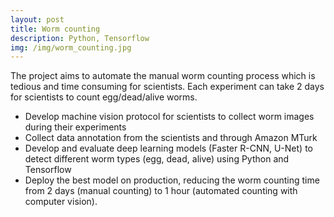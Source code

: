 ```yaml
---
layout: post
title: Worm counting
description: Python, Tensorflow
img: /img/worm_counting.jpg
---
```


The project aims to automate the manual worm counting process which is tedious and time consuming for scientists. Each experiment can take 2 days for scientists to count egg/dead/alive worms.
- Develop machine vision protocol for scientists to collect worm images during their experiments
- Collect data annotation from the scientists and through Amazon MTurk
- Develop and evaluate deep learning models (Faster R-CNN, U-Net) to detect different worm types (egg, dead, alive) using Python and Tensorflow
- Deploy the best model on production, reducing the worm counting time from 2 days (manual counting) to 1 hour (automated counting with computer vision).

<div>
	<img class="col caption" src="{{ site.baseurl }}/img/worm_counting.jpg" alt="" title="Worm Counting"/>
</div>